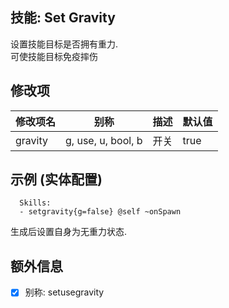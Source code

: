 技能: Set Gravity
--------------------------

设置技能目标是否拥有重力.  
可使技能目标免疫摔伤

修改项
----------

| 修改项名 | 别称    | 描述                                                                                                    | 默认值 |
|-----------|------------|----------------------------------------------------------------------------------------------------------------|---------------|
| gravity | g, use, u, bool, b | 开关 | true |

示例 (实体配置)
--------
      
      Skills:
      - setgravity{g=false} @self ~onSpawn

生成后设置自身为无重力状态.

额外信息
---

- [x] 别称: setusegravity